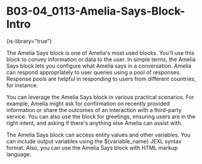 # B03-04_0113-Amelia-Says-Block-Intro

{is-library="true"}

<snippet id="B03-04_0113-Amelia-Says-Block-Intro_snippet">



The Amelia Says block is one of Amelia's most used blocks. You'll use this block to convey information or data to the user. In simple terms, the Amelia Says block lets you configure what Amelia says in a conversation. Amelia can respond appropriately to user queries using a pool of responses. Response pools are helpful in responding to users from different countries, for instance.

You can leverage the Amelia Says block in various practical scenarios. For example, Amelia might ask for confirmation on recently provided information or share the outcomes of an interaction with a third-party service. You can also use the block for greetings, ensuring users are in the right intent, and asking if there's anything else Amelia can assist with.

The Amelia Says block can access entity values and other variables. You can include output variables using the ${variable_name} JEXL syntax format. Also, you can use the Amelia Says block with HTML markup language.


</snippet>
